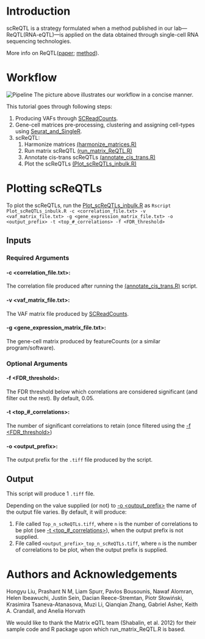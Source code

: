 # IntroductionscReQTL is a strategy formulated when a method published in our lab&mdash;ReQTL\(RNA-eQTL\)&mdash;is applied on the data obtained through single-cell RNA sequencing technologies.More info on ReQTL([paper](https://doi.org/10.1093/bioinformatics/btz750); [method](https://github.com/HorvathLab/ReQTL)).# Workflow![Pipeline](https://github.com/HorvathLab/NGS/blob/master/scReQTL/docs/pipeline.png?raw=true)The picture above illustrates our workflow in a concise manner.This tutorial goes through following steps:1. Producing VAFs through [SCReadCounts](https://github.com/HorvathLab/NGS/tree/master/SCReadCounts).2. Gene-cell matrices pre-processing, clustering and assigning cell-types using [Seurat_and_SingleR](https://github.com/hliu5259/scReQTL).3. scReQTL:    1. Harmonize matrices [\(harmonize_matrices.R\)](https://github.com/HorvathLab/ReQTL/#harmonize_matricesr)    2. Run matrix scReQTL [\(run_matrix_ReQTL.R\)](https://github.com/HorvathLab/ReQTL/#run_matrix_reqtlr)    3. Annotate cis-trans scReQTLs [\(annotate_cis_trans.R\)](https://github.com/HorvathLab/ReQTL/#annotate_cis_transr)    4. Plot the scReQTLs [\(Plot_scReQTLs_inbulk.R\)](README.md#plotting-screqtls)# Plotting scReQTLsTo plot the scReQTLs, run the [Plot_scReQTLs_inbulk.R](https://github.com/HorvathLab/NGS/tree/master/scReQTL/docs/Plot_scReQTLs_inbulk.R) as `Rscript Plot_scReQTLs_inbulk.R -c <correlation_file.txt> -v <vaf_matrix_file.txt> -g <gene_expression_matrix_file.txt> -o <output_prefix> -t <top_#_correlations> -f <FDR_threshold>`## Inputs### Required Arguments#### -c <correlation\_file.txt>:The correlation file produced after running the [\(annotate_cis_trans.R\)](https://github.com/HorvathLab/ReQTL/#annotate_cis_transr) script.#### -v <vaf\_matrix\_file.txt>:The VAF matrix file produced by [SCReadCounts](https://github.com/HorvathLab/NGS/tree/master/SCReadCounts).#### -g <gene\_expression\_matrix\_file.txt>:The gene-cell matrix produced by featureCounts \(or a similar program/software\).### Optional Arguments#### -f <FDR\_threshold>:The FDR threshold below which correlations are considered significant \(and filter out the rest\). By default, 0.05.#### -t <top\_\#\_correlations>:The number of significant correlations to retain \(once filtered using the [-f <FDR\_threshold>](README.md#-f-fdr_correlations)\)#### -o <output\_prefix>:The output prefix for the `.tiff` file produced by the script.## OutputThis script will produce 1 `.tiff` file.Depending on the value supplied \(or not\) to [-o <output\_prefix>](README.md#-o-output_prefix) the name of the output file varies. By default, it will produce:1. File called `Top_n_scReQTLs.tiff`, where `n` is the number of correlations to be plot \(see [-t <top\_\#\_correlations>](README.md#-t-top__correlations)\), when the output prefix is not supplied.2. File called `<output_prefix>_top_n_scReQTLs.tiff`, where `n` is the number of correlations to be plot, when the output prefix is supplied.# Authors and AcknowledgementsHongyu Liu, Prashant N M, Liam Spurr, Pavlos Bousounis, Nawaf Alomran, Helen Ibeawuchi, Justin Sein, Dacian Reece-Stremtan, Piotr Słowiński, Krasimira Tsaneva-Atanasova, Muzi Li, Qianqian Zhang, Gabriel Asher, Keith A. Crandall, and Anelia HorvathWe would like to thank the Matrix eQTL team (Shabalin, et al. 2012) for their sample code and R package upon which run_matrix_ReQTL.R is based.